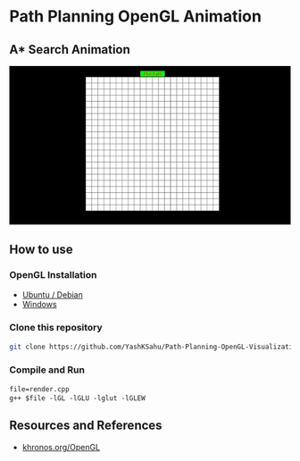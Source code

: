 # Path Planning OpenGL Animation
## A* Search Animation
![](images/path_planning.gif)

## How to use
### OpenGL Installation
- [Ubuntu / Debian](https://www.includehelp.com/linux/how-to-install-opengl-in-ubuntu-linux.aspx)
- [Windows](https://youtu.be/8p76pJsUP44
)
### Clone this repository
```bash
git clone https://github.com/YashKSahu/Path-Planning-OpenGL-Visualization.git
```
### Compile and Run
```
file=render.cpp
g++ $file -lGL -lGLU -lglut -lGLEW
```

## Resources and References
- [khronos.org/OpenGL](https://registry.khronos.org/OpenGL-Refpages/gl4/)